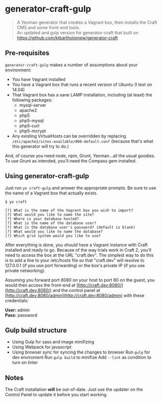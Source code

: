 # generator-craft-gulp

> A Yeoman generator that creates a Vagrant box, then installs the Craft CMS and some front-end tools.  
An updated and gulp version for generator-craft that built on https://github.com/ktbartholomew/generator-craft

## Pre-requisites

`generator-craft-gulp` makes a number of assumptions about your environment:

* You have Vagrant installed
* You have a Vagrant box that runs a recent version of Ubuntu (I test on 14.04)
* That Vagrant box has a sane LAMP installation, including (at least) the following packages:
  * mysql-server
  * apache2
  * php5
  * php5-mysql
  * php5-curl
  * php5-mcrypt
* Any existing VirtualHosts can be overridden by replacing `/etc/apache2/sites-available/000-default.conf` (because that's what this generator will try to do.)

And, of course you need node, npm, Grunt, Yeoman...all the usual goodies. To use Grunt as intended, you'll need the Compass gem installed.

## Using generator-craft-gulp

Just run `yo craft-gulp` and answer the appropriate prompts. Be sure to use the name of a Vagrant box that actually exists.

```
$ yo craft

[?] What is the name of the Vagrant box you wish to import?
[?] What would you like to name the site?
[?] Where is your database hosted?
[?] What is the name of the database user?
[?] What is the database user's password? (default is blank) 
[?] What would you like to name the database?
[?] Which grid system would you like to use?
```

After everything is done, you _should_ have a Vagrant instance with Craft installed and ready to go. Because of the way trials work in Craft 2, you'll need to access the box at the URL "craft.dev". The simplest way to do this is to add a line to your /etc/hosts file so that "craft.dev" will resolve to 127.0.0.1 (if you use port forwarding) or the box's private IP (if you use private networking).

Assuming you forward port 8080 on your host to port 80 on the guest, you would then access the front-end at [http://craft.dev:8080/](http://craft.dev:8080/) and the control panel at [http://craft.dev:8080/admin](http://craft.dev:8080/admin) with these credentials:

**User:** admin <br>
**Pass:** password


## Gulp build structure  
* Using Gulp for sass and image minifizing  
* Using Webpack for javascript
* Using browser sync for syncing the changes to browser
Run `gulp` for dev enviroment
Run `gulp build` to minifize
Add `--lint` as condition to turn on linter

## Notes

The Craft installation **will** be out-of-date. Just use the updater on the Control Panel to update it before you start working.